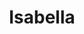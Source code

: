 ---
title: Isabella
date: 
draft: false

# descripcion
description : Conjunto de aros y dije de plata con cristal

materials: Plata 925

color: Plateado y cristal

dimensions: 1cm x 1,5cm (dije) - 0,7cm x 1,5cm (aros)

code: 06-18-0388

type: "Conjuntos"

categories: []

price: $6.450,00

price_eftvo: $5.480,00

# Images
# first image will be shown in the product page
images:
  # - image: "images/path_to_image"
  # La ubicacion de las imagenes es imagenes/Conjuntos/Conjuntos.Aros y Dije/06-18-0388-isabella
  - image: "./images/conjuntos/aros_y_dije/06-18-0388-redondo-enlazado_a.JPG"
  - image: "./images/conjuntos/aros_y_dije/06-18-0388-redondo-enlazado_b.JPG"
---